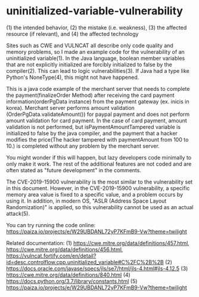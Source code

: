 # uninitialized-variable-vulnerability

(1) the intended behavior, (2) the mistake (i.e. weakness), (3) the affected resource (if relevant), and (4) the affected technology 

Sites such as CWE and VULNCAT all describe only code quality and memory problems, so I made an example code for the vulnerability of an uninitialized variable(1). In the Java language, boolean member variables that are not explicitly initialized are forcibly initialized to false by the compiler(2). This can lead to logic vulnerabilities(3). If Java had a type like Python's NoneType(4), this might not have happened.

This is a java code example of the merchant server that needs to complete the payment(finalizeOrder Method) after receiving the card payment information(orderPgData instance) from the payment gateway (ex. inicis in korea). Merchant server performs amount validation (OrderPgData.validateAmount()) for paypal payment and does not perform amount validation for card payment. In the case of card payment, amount validation is not performed, but isPaymentAmountTampered variable is initialized to false by the java compiler, and the payment that a hacker modifies the price(The hacker tampered with paymentAmount from 100 to 10.) is completed without any problem by the merchant server.

You might wonder if this will happen, but lazy developers code minimally to only make it work. The rest of the additional features are not coded and are often stated as "future development" in the comments.

The CVE-2019-15900 vulnerability is the most similar to the vulnerability set in this document. However, in the CVE-2019-15900 vulnerability, a specific memory area value is fixed to a specific value, and a problem occurs by using it. In addition, in modern OS, "ASLR (Address Space Layout Randomization)" is applied, so this vulnerability cannot be used as an actual attack(5).

You can try running the code online: https://paiza.io/projects/e/W29UBDANL72yP7KFmB9-Vw?theme=twilight

Related documentation:
(1) https://cwe.mitre.org/data/definitions/457.html, https://cwe.mitre.org/data/definitions/456.html, https://vulncat.fortify.com/en/detail?id=desc.controlflow.cpp.uninitialized_variable#C%2FC%2B%2B
(2) https://docs.oracle.com/javase/specs/jls/se7/html/jls-4.html#jls-4.12.5
(3) https://cwe.mitre.org/data/definitions/840.html
(4) https://docs.python.org/3.7/library/constants.html
(5) https://paiza.io/projects/e/W29UBDANL72yP7KFmB9-Vw?theme=twilight
